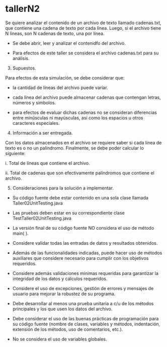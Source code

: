 # tallerN2
 Se quiere analizar el contenido de un archivo de texto llamado cadenas.txt, que contiene una cadena de texto por cada línea. Luego, si el archivo tiene N líneas, son N cadenas de texto, una por línea.

- Se debe abrir, leer y analizar el contenidfo del archivo.

- Para efectos de este taller se considera el archivo cadenas.txt para su análisis.

3. Supuestos.

Para efectos de esta simulación, se debe considerar que:

- la cantidad de líneas del archivo puede variar.

- cada línea del archivo puede almacenar cadenas que contengan letras, números y símbolos.

- para efectos de evaluar dichas cadenas no se consideran diferencias entre minúsculas ni mayúsculas, así como los espacios u otros caracteres especiales.

4. Información a ser entregada.

Con los datos almacenados  en el archivo se requiere saber si cada línea de texto es o no un palíndromo. Finalmente, se debe poder calcular lo siguiente:

i. Total de líneas que contiene el archivo.

ii. Total de cadenas que son efectivamente palíndromos que contiene el archivo.

5. Consideraciones para la solución a implementar.

- Su código fuente debe estar contenido en una sola clase llamada Taller02UnitTesting.java

- Las pruebas deben estar en su correspondiente clase TestTaller02UnitTesting.java

- La versión final de su código fuente NO considera el uso de método main( ).

- Considere validar todas las entradas de datos y resultados obtenidos.

- Además de las funcionalidades indicadas, puede hacer uso de métodos auxiliares que considere necesario para cumplir con los objetivos requeridos.

- Considere además validaciones mínimas requeridas para garantizar la integridad de los datos y cálculos requeridos.

- Considere el uso de excepciones, gestión de errores y mensajes de usuario para mejorar la robustez de su programa.

- Debe desarrollar al menos una prueba unitaria a c/u de los métodos principales y los que usen los datos del archivo.

- Debe considerar el uso de las buenas prácticas de programación para su código fuente (nombre de clases, variables y métodos, indentación, extensión de los métodos, uso de comentarios, etc.).

- No se considera el uso de variables globales.
